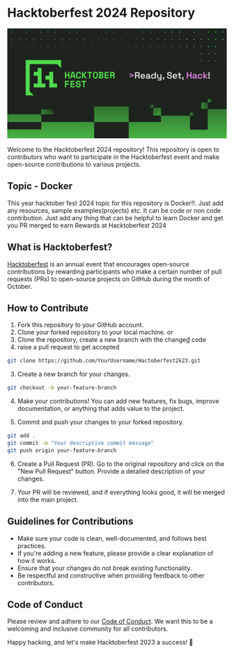 # Hacktoberfest 2024 Repository

![Hacktoberfest Banner](hacktoberfest.png)

Welcome to the Hacktoberfest 2024 repository! This repository is open to contributors who want to participate in the Hacktoberfest event and make open-source contributions to various projects.

## Topic - Docker

This year hacktober fest 2024 topic for this repository is Docker!!. Just add any resources, sample examples(projects) etc. It can be code or non code contribution. Just add any thing that can be helpful to learn Docker and get you PR merged to earn Rewards at Hacktoberfest 2024

## What is Hacktoberfest?

[Hacktoberfest](https://hacktoberfest.digitalocean.com/) is an annual event that encourages open-source contributions by rewarding participants who make a certain number of pull requests (PRs) to open-source projects on GitHub during the month of October.

## How to Contribute

1. Fork this repository to your GitHub account.
2. Clone your forked repository to your local machine.
   or
1. Clone the repository, create a new branch with the change₫ code
2. raise a pull request to get accepted      

```bash
git clone https://github.com/YourUsername/Hactoberfest2k23.git
```

3. Create a new branch for your changes.

```bash
git checkout -b your-feature-branch
```

4. Make your contributions! You can add new features, fix bugs, improve documentation, or anything that adds value to the project.

5. Commit and push your changes to your forked repository.

```bash
git add .
git commit -m "Your descriptive commit message"
git push origin your-feature-branch
```

6. Create a Pull Request (PR). Go to the original repository and click on the "New Pull Request" button. Provide a detailed description of your changes.

7. Your PR will be reviewed, and if everything looks good, it will be merged into the main project.

## Guidelines for Contributions

- Make sure your code is clean, well-documented, and follows best practices.
- If you're adding a new feature, please provide a clear explanation of how it works.
- Ensure that your changes do not break existing functionality.
- Be respectful and constructive when providing feedback to other contributors.

## Code of Conduct

Please review and adhere to our [Code of Conduct](CODE_OF_CONDUCT.md). We want this to be a welcoming and inclusive community for all contributors.

Happy hacking, and let's make Hacktoberfest 2023 a success! 🚀
